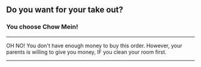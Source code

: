 ## Do you want for your take out?
### You choose Chow Mein!
---

OH NO! You don't have enough money to buy this order. However, your parents is willing to give you money, IF you clean your room first.

---
